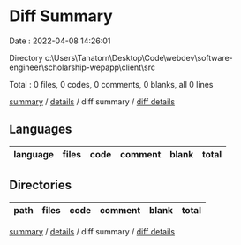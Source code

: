# Diff Summary

Date : 2022-04-08 14:26:01

Directory c:\Users\Tanatorn\Desktop\Code\webdev\software-engineer\scholarship-wepapp\client\src

Total : 0 files,  0 codes, 0 comments, 0 blanks, all 0 lines

[summary](results.md) / [details](details.md) / diff summary / [diff details](diff-details.md)

## Languages
| language | files | code | comment | blank | total |
| :--- | ---: | ---: | ---: | ---: | ---: |

## Directories
| path | files | code | comment | blank | total |
| :--- | ---: | ---: | ---: | ---: | ---: |

[summary](results.md) / [details](details.md) / diff summary / [diff details](diff-details.md)